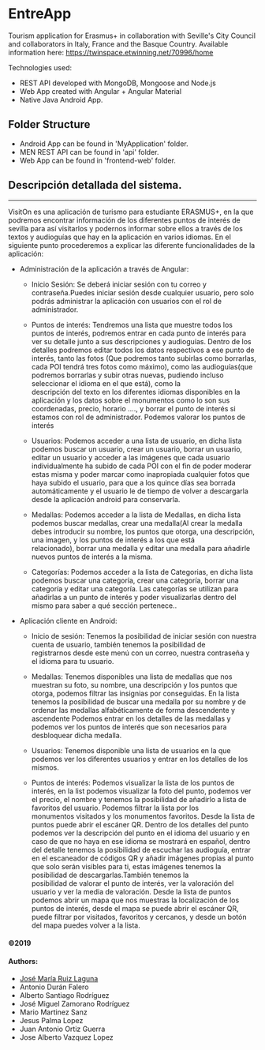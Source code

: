 # EntreApp

Tourism application for Erasmus+ in collaboration with Seville's City Council and collaborators in Italy, France and the Basque Country.
Available information here: https://twinspace.etwinning.net/70996/home

Technologies used:

- REST API developed with MongoDB, Mongoose and Node.js
- Web App created with Angular + Angular Material
- Native Java Android App.

## Folder Structure
- Android App can be found in 'MyApplication' folder.
- MEN REST API can be found in 'api' folder.
- Web App can be found in 'frontend-web' folder.

## Descripción detallada del sistema.<a name="DDS"></a>
---
VisitOn es una aplicación de turismo para estudiante ERASMUS+, en la que podremos encontrar información de los diferentes puntos de interés de sevilla para así visitarlos y podernos informar sobre ellos a través de los textos y audioguías que hay en la aplicación en varios idiomas. En el siguiente punto procederemos a explicar las diferente funcionalidades de la aplicación:

- Administración de la aplicación a través de Angular: 
    - Inicio Sesión: Se deberá iniciar sesión con tu correo y contraseña.Puedes iniciar sesión desde cualquier usuario, pero solo podrás      administrar la aplicación con usuarios con el rol de administrador.

    - Puntos de interés: Tendremos una lista que muestre todos los puntos de interés, podremos entrar en cada punto de interés para ver       su detalle junto a sus descripciones y audioguías. Dentro de los detalles podremos editar  todos los datos respectivos a ese punto       de interés, tanto las fotos (Que podremos tanto subirlas como borrarlas, cada POI tendrá tres fotos como máximo),
      como las audioguías(que podremos borrarlas y subir otras nuevas, pudiendo incluso seleccionar el idioma en el que está), como la   
      descripción del texto en los diferentes idiomas disponibles en la aplicación y los datos sobre el monumentos como lo son sus 
      coordenadas, precio, horario …., y borrar el punto de interés si estamos con rol de administrador.
      Podemos valorar los puntos de interés

    - Usuarios: Podemos acceder a una lista de usuario, en dicha lista podemos buscar un usuario, crear un usuario, borrar un usuario,         editar un usuario y acceder a las imágenes que cada usuario individualmente ha subido de cada POI con el fin de poder moderar           estas misma y poder marcar como inapropiada cualquier fotos  que haya subido el usuario, para que a los quince días sea borrada 
      automáticamente y el usuario le de tiempo de volver a descargarla desde la aplicación android para conservarla.

     - Medallas: Podemos acceder a la lista de Medallas, en dicha lista podemos buscar medallas, crear una medalla(Al crear la medalla          debes introducir su nombre, los puntos que otorga, una descripción, una imagen, y los puntos de interés a los que está      
       relacionado), borrar   una medalla y editar una medalla para añadirle nuevos puntos de interés a la misma.

     - Categorías: Podemos acceder a la lista de Categorias, en dicha lista podemos buscar una categoría, crear una categoría, borrar          una categoría y editar una categoría. Las categorías se utilizan para añadirlas a un punto de interés y poder visualizarlas              dentro del mismo para saber a qué sección pertenece..

- Aplicación cliente en Android:

    - Inicio de sesión: Tenemos la posibilidad de iniciar sesión con nuestra cuenta de usuario, también tenemos la posibilidad de    
      registrarnos desde este menú con un correo, nuestra contraseña y el idioma para tu usuario.

    - Medallas: Tenemos disponibles una lista de medallas que nos muestran su foto, su nombre, una descripción y los puntos que otorga,       podemos filtrar las insignias por conseguidas. En la lista tenemos la posibilidad de buscar una medalla por su nombre y de ordenar       las medallas alfabéticamente de forma descendente y ascendente Podemos entrar en los detalles de las medallas y podemos ver los 
      puntos de interés que son necesarios para desbloquear dicha medalla.

    - Usuarios: Tenemos disponible una lista de usuarios en la que podemos ver los diferentes usuarios y entrar en los detalles de los         mismos.

    - Puntos de interés: Podemos visualizar la lista de los puntos de interés, en la list podemos visualizar la foto del punto, podemos       ver el precio, el nombre y tenemos la posibilidad de añadirlo a lista de favoritos del usuario. Podemos filtrar la lista por los   
      monumentos visitados y los monumentos favoritos. Desde la lista de puntos puede abrir el escáner QR. Dentro de los detalles del         punto podemos ver la descripción del punto en el idioma del usuario y en caso de que no haya en ese idioma se mostrará en español,       dentro del detalle tenemos la posibilidad de escuchar las audioguía, entrar en el escaneador de códigos QR y añadir imágenes 
      propias al punto que solo serán visibles para ti, estas imágenes tenemos la posibilidad de descargarlas.También tenemos la   
      posibilidad de valorar el punto de interés, ver la valoración del usuario y ver la media de valoración. Desde la lista de puntos   
      podemos abrir un mapa que nos muestras la localización de los puntos de interés, desde el mapa se puede abrir el escáner QR, puede       filtrar por visitados, favoritos y cercanos, y desde un botón del mapa puedes volver a la lista.


#### ©2019

#### Authors:
- [José María Ruiz Laguna](https://github.com/raykrai)
- Antonio Durán Falero
- Alberto Santiago Rodríguez
- José Miguel Zamorano Rodríguez
- Mario Martinez Sanz
- Jesus Palma Lopez
- Juan Antonio Ortiz Guerra
- Jose Alberto Vazquez Lopez
